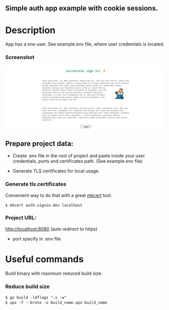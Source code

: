 ## Simple auth app example with cookie sessions.

# Description
App has a one user. See example.env file, where user credentials is located.

### Screenshot
![Screenshot](./auth_user_page.png)


## Prepare project data:

- Create .env file in the root of project and paste inside your user credentials, ports and certificates path. (See example.env file)

- Generate TLS certificates for local usage.

### Generate tls certificates
Convenient way to do that with a great [mkcert](https://github.com/FiloSottile/mkcert) tool.

```
$ mkcert auth.signin.dev localhost
```

### Project URL:
[http://localhost:8080](https://localhost:8080) (auto redirect to https)
 - port specify in .env file

# Useful commands
Build binary with maximum reduced build size.

### Reduce build size

```
$ go build -ldflags "-s -w"
$ upx -f --brute -o build_name.upx build_name
```